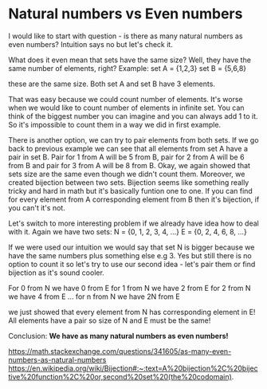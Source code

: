 # Natural numbers vs Even numbers

I would like to start with question - is there as many natural numbers as even numbers?
Intuition says no but let's check it.

What does it even mean that sets have the same size? Well, they have the same number of elements, right?
Example:
set A = {1,2,3}
set B = {5,6,8}

these are the same size. Both set A and set B have 3 elements.

That was easy because we could count number of elements. It's worse when we would like to count number of elements in infinite set.
You can think of the biggest number you can imagine and you can always add 1 to it. So it's impossible to count them in a way we did in first example.

There is another option, we can try to pair elements from both sets. If we go back to previous example we can see that all elements from set A have a pair in set B.
Pair for 1 from A will be 5 from B, pair for 2 from A will be 6 from B and pair for 3 from A will be 8 from B. 
Okay, we again showed that sets size are the same even though we didn't count them. 
Moreover, we created bijection between two sets. Bijection seems like something really tricky and hard in math but it's basically funtion one to one.
If you can find for every element from A corresponding element from B then it's bijection, if you can't it's not.


Let's switch to more interesting problem if we already have idea how to deal with it.
Again we have two sets:
N = {0, 1, 2, 3, 4, ...}
E = {0, 2, 4, 6, 8, ...}

If we were used our intuition we would say that set N is bigger because we have the same numbers plus something else e.g 3.
Yes but still there is no option to count it so let's try to use our second idea - let's pair them or find bijection as it's sound cooler.

For 0 from N we have 0 from E
for 1 from N we have 2 from E
for 2 from N we have 4 from E
...
for n from N we have 2N from E

we just showed that every element from N has corresponding element in E! All elements have a pair so size of N and E must be the same! 

Conclusion: **We have as many natural numbers as even numbers!**




https://math.stackexchange.com/questions/341605/as-many-even-numbers-as-natural-numbers
https://en.wikipedia.org/wiki/Bijection#:~:text=A%20bijection%2C%20bijective%20function%2C%20or,second%20set%20(the%20codomain).